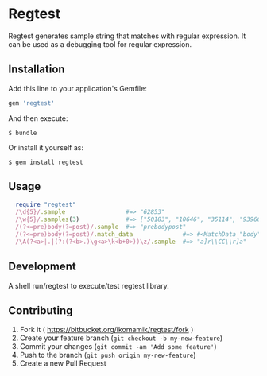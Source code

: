 # Regtest
Regtest generates sample string that matches with regular expression. It can be used as a debugging tool for regular expression. 

## Installation

Add this line to your application's Gemfile:

```ruby
gem 'regtest'
```

And then execute:

    $ bundle

Or install it yourself as:

    $ gem install regtest

## Usage

```ruby
  require "regtest"
  /\d{5}/.sample                 #=> "62853"
  /\w{5}/.samples(3)             #=> ["50183", "10646", "35114", "93966", "20186"]
  /(?<=pre)body(?=post)/.sample  #=> "prebodypost"
  /(?<=pre)body(?=post)/.match_data              #=> #<MatchData "body">
  /\A(?<a>|.|(?:(?<b>.)\g<a>\k<b+0>))\z/.sample  #=> "a]r\\CC\\r]a"
```

## Development

A shell run/regtest to execute/test regtest library.

## Contributing

1. Fork it ( https://bitbucket.org/ikomamik/regtest/fork )
2. Create your feature branch (`git checkout -b my-new-feature`)
3. Commit your changes (`git commit -am 'Add some feature'`)
4. Push to the branch (`git push origin my-new-feature`)
5. Create a new Pull Request